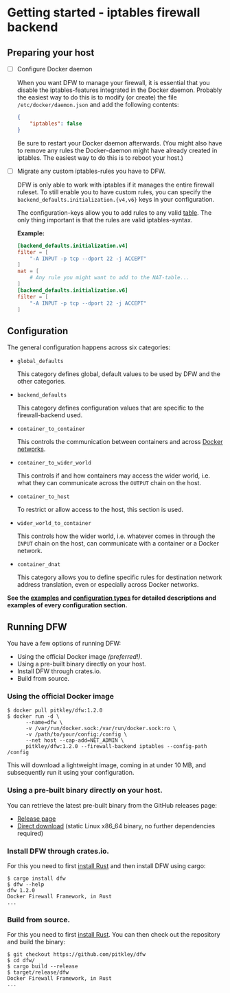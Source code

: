 # Getting started - iptables firewall backend

## <a name="preparingyourhost"></a> Preparing your host

* [ ] Configure Docker daemon

    When you want DFW to manage your firewall, it is essential that you disable the iptables-features integrated in the Docker daemon.
    Probably the easiest way to do this is to modify (or create) the file `/etc/docker/daemon.json` and add the following contents:

    ```json
    {
        "iptables": false
    }
    ```

    Be sure to restart your Docker daemon afterwards.
    (You might also have to remove any rules the Docker-daemon might have already created in iptables.
    The easiest way to do this is to reboot your host.)

* [ ] Migrate any custom iptables-rules you have to DFW.

    DFW is only able to work with iptables if it manages the entire firewall ruleset.
    To still enable you to have custom rules, you can specify the `backend_defaults.initialization.{v4,v6}` keys in your configuration.

    The configuration-keys allow you to add rules to any valid [table][iptables-man-tables].
    The only thing important is that the rules are valid iptables-syntax.

    **Example:**

    ```toml
    [backend_defaults.initialization.v4]
    filter = [
        "-A INPUT -p tcp --dport 22 -j ACCEPT"
    ]
    nat = [
        # Any rule you might want to add to the NAT-table...
    ]
    [backend_defaults.initialization.v6]
    filter = [
        "-A INPUT -p tcp --dport 22 -j ACCEPT"
    ]
    ```

    [iptables-man-tables]: https://manpages.debian.org/unstable/iptables/iptables.8.en.html#TABLES

## <a name="configuration"></a> Configuration

The general configuration happens across six categories:

* `global_defaults`

    This category defines global, default values to be used by DFW and the other categories.

* `backend_defaults`

    This category defines configuration values that are specific to the firewall-backend used.

* `container_to_container`

    This controls the communication between containers and across [Docker networks][docker-networks].

* `container_to_wider_world`

    This controls if and how containers may access the wider world, i.e. what they can communicate across the `OUTPUT` chain on the host.

* `container_to_host`

    To restrict or allow access to the host, this section is used.

* `wider_world_to_container`

    This controls how the wider world, i.e. whatever comes in through the `INPUT` chain on the host, can communicate with a container or a Docker network.

* `container_dnat`

    This category allows you to define specific rules for destination network address translation, even or especially across Docker networks.

**See the [examples][examples] and [configuration types][types.rs] for detailed descriptions and examples of every configuration section.**

[docker-networks]: https://docs.docker.com/engine/userguide/networking/
[examples]: https://github.com/pitkley/dfw/tree/master/examples
[types.rs]: https://dfw.rs/latest/dfw/types/index.html

## <a name="runningdfw"></a> Running DFW

You have a few options of running DFW:

* Using the official Docker image *(preferred!)*.
* Using a pre-built binary directly on your host.
* Install DFW through crates.io.
* Build from source.

### Using the official Docker image

```console
$ docker pull pitkley/dfw:1.2.0
$ docker run -d \
      --name=dfw \
      -v /var/run/docker.sock:/var/run/docker.sock:ro \
      -v /path/to/your/config:/config \
      --net host --cap-add=NET_ADMIN \
      pitkley/dfw:1.2.0 --firewall-backend iptables --config-path /config
```

This will download a lightweight image, coming in at under 10 MB, and subsequently run it using your configuration.

### Using a pre-built binary directly on your host.

You can retrieve the latest pre-built binary from the GitHub releases page:

* [Release page](https://github.com/pitkley/dfw-ghtest/releases/latest)
* [Direct download](https://github.com/pitkley/dfw-ghtest/releases/latest/download/dfw-x86_64-unknown-linux-musl) (static Linux x86_64 binary, no further dependencies required)

### Install DFW through crates.io.

For this you need to first [install Rust][rustlang-install] and then install DFW using cargo:

```console
$ cargo install dfw
$ dfw --help
dfw 1.2.0
Docker Firewall Framework, in Rust
...
```
### Build from source.

For this you need to first [install Rust][rustlang-install].
You can then check out the repository and build the binary:

```console
$ git checkout https://github.com/pitkley/dfw
$ cd dfw/
$ cargo build --release
$ target/release/dfw
Docker Firewall Framework, in Rust
...
```

[rustlang-install]: https://www.rust-lang.org/tools/install
